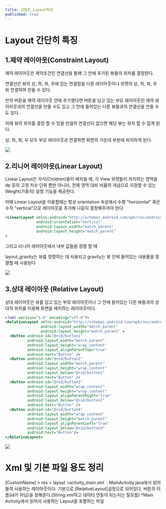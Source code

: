 ```yaml
---
title: 코틀린_Layout특징
published: true
---
```


# Layout 간단히 특징

## 1.제약 레이아웃(Constraint Layout)
 
제약 레이아웃은 제약조건인 연결선을 통해 그 안에 추가된 뷰들의 위치를 결정한다.

연결선은 뷰의 상, 하, 좌, 우에 있는 연결점을 다른 레이아웃이나 위젯의 상, 하, 좌, 우와 연결하여 만들 수 있다.

만약 버튼을 제약 레이아웃 안에 추가했다면 버튼을 담고 있는 부모 레이아웃인 제약 레이아웃과의 연결선을 만들 수도 있고 그 안에 들어있는 다른 뷰들과의 연결선을 만들 수도 있다.

이때 뷰의 위치를 결정 할 수 있을 만큼의 연결선이 없으면 해당 뷰는 위치 할 수 없게 된다.

상, 하, 좌, 우 모두 부모 레이아웃과 연결하면 화면의 가운데 부분에 위치하게 된다. 

![](https://img1.daumcdn.net/thumb/R1280x0/?scode=mtistory2&fname=https%3A%2F%2Fk.kakaocdn.net%2Fdn%2Fb5IwNo%2FbtqwDJ1A44Q%2FT95qCIE8fkzeQK8r8yMwHK%2Fimg.png)

## 2.리니어 레이아웃(Linear Layout)

Linear Layout은 자식(Children)들이 배치될 때, 각 View 위젯들이 차지하는 영역을 dp 등의 고정 치수 단위 뿐만 아니라, 전체 영역 대비 비율의 개념으로 지정할 수 있는 Weight(가중치) 설정 기능을 제공한다.

이때 Linear Layout을 이용할때는 항상 orientation 속성에서 수평 "horizontal" 혹은 수직 "vertical"으로 레이아웃을 추가해 나갈지 결정해주어야 한다.

```xml
<LinearLayout xmlns:android="http://schemas.android.com/apk/res/android" 
              android:orientation="vertical" 
              android:layout_width="match_parent" 
              android:layout_height="match_parent"
>
```
그리고 리니어 레이아웃에서 내부 값들을 정렬 할 때

layout_gravity는 뷰를 정렬하는 데 사용되고 gravity는 뷰 안에 들어있는 내용물을 정렬할 때 사용된다

![](https://img1.daumcdn.net/thumb/R1280x0/?scode=mtistory2&fname=https%3A%2F%2Fk.kakaocdn.net%2Fdn%2FcmO4dW%2FbtqwEw8zIju%2FFOaWayogkLom4ilUTAonQ1%2Fimg.png)

## 3.상대 레이아웃 (Relative Layout)

상대 레이아웃은 뷰를 담고 있는 부모 레이아웃이나 그 안에 들어있는 다른 뷰들과의 상대적 위치를 이용해 화면을 배치하는 레이아웃이다. 

```xml
<?xml version="1.0" encoding="utf-8"?> 
<RelativeLayout xmlns:android="http://schemas.android.com/apk/res/android" 
                android:layout_width="match_parent" 
                android:layout_height="match_parent" > 
  <Button android:id="@+id/button1" 
          android:layout_width="match_parent" 
          android:layout_height="wrap_content" 
          android:layout_alignParentTop="true" 
          android:text="Button" /> 
  <Button android:id="@+id/button2" 
          android:layout_width="match_parent" 
          android:layout_height="wrap_content" 
          android:layout_below="@+id/button1" 
          android:text="Button" /> 
  <Button android:id="@+id/button3" 
          android:layout_width="wrap_content" 
          android:layout_height="wrap_content" 
          android:layout_alignParentRight="true" 
          android:layout_below="@+id/button2" 
          android:text="Button" /> 
  <Button android:id="@+id/button4" 
          android:layout_width="wrap_content" 
          android:layout_height="match_parent" 
          android:layout_alignParentLeft="true" 
          android:layout_below="@+id/button3" 
          android:text="Button"/> 
</RelativeLayout>
```

![](https://img1.daumcdn.net/thumb/R1280x0/?scode=mtistory2&fname=https%3A%2F%2Fk.kakaocdn.net%2Fdn%2FIj4jQ%2FbtqwCPOLAZg%2F1Tq0dRMkue5EAFBesD3Jqk%2Fimg.png)


# Xml 및 기본 파일 용도 정리
[CustomName] > res > layout >activity_main.xml  : 
MainActivity.java에서 읽어들여 사용하는 레이아웃이다.
기본으로 [RelativeLayout]설정으로 되어있다.
버튼의 이름(id가 아님)을 정해준다.(String.xml하고 데이터 연동이 되는지는 잘모름)
*Main Activity에서 읽어서 사용하는 Layout을 포함하는 파일

